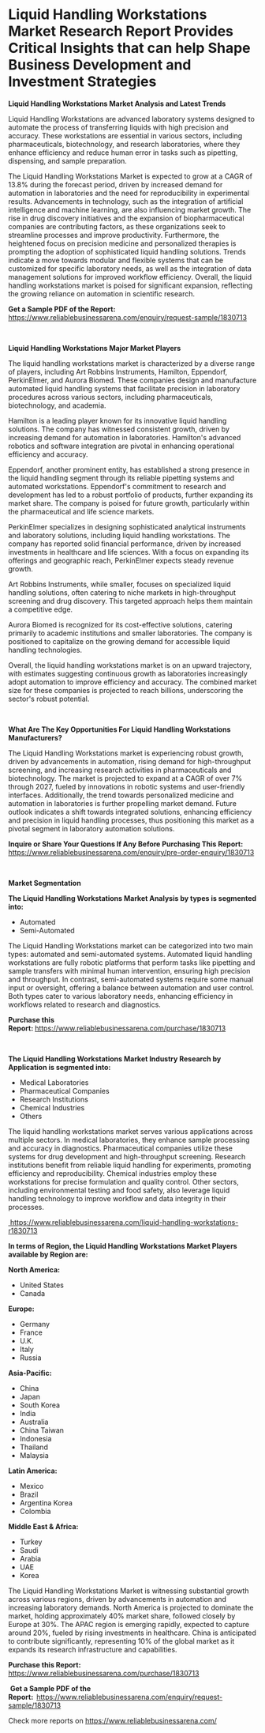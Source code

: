 <p><h1>Liquid Handling Workstations Market Research Report Provides Critical Insights that can help Shape Business Development and Investment Strategies</h1></p><p><strong>Liquid Handling Workstations Market Analysis and Latest Trends</strong></p>
<p><p>Liquid Handling Workstations are advanced laboratory systems designed to automate the process of transferring liquids with high precision and accuracy. These workstations are essential in various sectors, including pharmaceuticals, biotechnology, and research laboratories, where they enhance efficiency and reduce human error in tasks such as pipetting, dispensing, and sample preparation.</p><p>The Liquid Handling Workstations Market is expected to grow at a CAGR of 13.8% during the forecast period, driven by increased demand for automation in laboratories and the need for reproducibility in experimental results. Advancements in technology, such as the integration of artificial intelligence and machine learning, are also influencing market growth. The rise in drug discovery initiatives and the expansion of biopharmaceutical companies are contributing factors, as these organizations seek to streamline processes and improve productivity. Furthermore, the heightened focus on precision medicine and personalized therapies is prompting the adoption of sophisticated liquid handling solutions. Trends indicate a move towards modular and flexible systems that can be customized for specific laboratory needs, as well as the integration of data management solutions for improved workflow efficiency. Overall, the liquid handling workstations market is poised for significant expansion, reflecting the growing reliance on automation in scientific research.</p></p>
<p><strong>Get a Sample PDF of the Report:&nbsp;</strong> <a href="https://www.reliablebusinessarena.com/enquiry/request-sample/1830713?utm_campaign=2518&utm_medium=2&utm_source=Github&utm_content=ia&utm_term=10042025&utm_id=liquid-handling-workstations">https://www.reliablebusinessarena.com/enquiry/request-sample/1830713</a></p>
<p>&nbsp;</p>
<p><strong>Liquid Handling Workstations Major Market Players</strong></p>
<p><p>The liquid handling workstations market is characterized by a diverse range of players, including Art Robbins Instruments, Hamilton, Eppendorf, PerkinElmer, and Aurora Biomed. These companies design and manufacture automated liquid handling systems that facilitate precision in laboratory procedures across various sectors, including pharmaceuticals, biotechnology, and academia.</p><p>Hamilton is a leading player known for its innovative liquid handling solutions. The company has witnessed consistent growth, driven by increasing demand for automation in laboratories. Hamilton's advanced robotics and software integration are pivotal in enhancing operational efficiency and accuracy.</p><p>Eppendorf, another prominent entity, has established a strong presence in the liquid handling segment through its reliable pipetting systems and automated workstations. Eppendorf's commitment to research and development has led to a robust portfolio of products, further expanding its market share. The company is poised for future growth, particularly within the pharmaceutical and life science markets.</p><p>PerkinElmer specializes in designing sophisticated analytical instruments and laboratory solutions, including liquid handling workstations. The company has reported solid financial performance, driven by increased investments in healthcare and life sciences. With a focus on expanding its offerings and geographic reach, PerkinElmer expects steady revenue growth.</p><p>Art Robbins Instruments, while smaller, focuses on specialized liquid handling solutions, often catering to niche markets in high-throughput screening and drug discovery. This targeted approach helps them maintain a competitive edge.</p><p>Aurora Biomed is recognized for its cost-effective solutions, catering primarily to academic institutions and smaller laboratories. The company is positioned to capitalize on the growing demand for accessible liquid handling technologies.</p><p>Overall, the liquid handling workstations market is on an upward trajectory, with estimates suggesting continuous growth as laboratories increasingly adopt automation to improve efficiency and accuracy. The combined market size for these companies is projected to reach billions, underscoring the sector's robust potential.</p></p>
<p>&nbsp;</p>
<p><strong>What Are The Key Opportunities For Liquid Handling Workstations Manufacturers?</strong></p>
<p><p>The Liquid Handling Workstations market is experiencing robust growth, driven by advancements in automation, rising demand for high-throughput screening, and increasing research activities in pharmaceuticals and biotechnology. The market is projected to expand at a CAGR of over 7% through 2027, fueled by innovations in robotic systems and user-friendly interfaces. Additionally, the trend towards personalized medicine and automation in laboratories is further propelling market demand. Future outlook indicates a shift towards integrated solutions, enhancing efficiency and precision in liquid handling processes, thus positioning this market as a pivotal segment in laboratory automation solutions.</p></p>
<p><strong>Inquire or Share Your Questions If Any Before Purchasing This Report:</strong> <a href="https://www.reliablebusinessarena.com/enquiry/pre-order-enquiry/1830713?utm_campaign=2518&utm_medium=2&utm_source=Github&utm_content=ia&utm_term=10042025&utm_id=liquid-handling-workstations">https://www.reliablebusinessarena.com/enquiry/pre-order-enquiry/1830713</a></p>
<p>&nbsp;</p>
<p><strong>Market Segmentation</strong></p>
<p><strong>The Liquid Handling Workstations Market Analysis by types is segmented into:</strong></p>
<p><ul><li>Automated</li><li>Semi-Automated</li></ul></p>
<p><p>The Liquid Handling Workstations market can be categorized into two main types: automated and semi-automated systems. Automated liquid handling workstations are fully robotic platforms that perform tasks like pipetting and sample transfers with minimal human intervention, ensuring high precision and throughput. In contrast, semi-automated systems require some manual input or oversight, offering a balance between automation and user control. Both types cater to various laboratory needs, enhancing efficiency in workflows related to research and diagnostics.</p></p>
<p><strong>Purchase this Report:&nbsp;</strong><a href="https://www.reliablebusinessarena.com/purchase/1830713?utm_campaign=2518&utm_medium=2&utm_source=Github&utm_content=ia&utm_term=10042025&utm_id=liquid-handling-workstations">https://www.reliablebusinessarena.com/purchase/1830713</a></p>
<p>&nbsp;</p>
<p><strong>The Liquid Handling Workstations Market Industry Research by Application is segmented into:</strong></p>
<p><ul><li>Medical Laboratories</li><li>Pharmaceutical Companies</li><li>Research Institutions</li><li>Chemical Industries</li><li>Others</li></ul></p>
<p><p>The liquid handling workstations market serves various applications across multiple sectors. In medical laboratories, they enhance sample processing and accuracy in diagnostics. Pharmaceutical companies utilize these systems for drug development and high-throughput screening. Research institutions benefit from reliable liquid handling for experiments, promoting efficiency and reproducibility. Chemical industries employ these workstations for precise formulation and quality control. Other sectors, including environmental testing and food safety, also leverage liquid handling technology to improve workflow and data integrity in their processes.</p></p>
<p><a href="https://www.reliablebusinessarena.com/liquid-handling-workstations-r1830713?utm_campaign=2518&utm_medium=2&utm_source=Github&utm_content=ia&utm_term=10042025&utm_id=liquid-handling-workstations">&nbsp;https://www.reliablebusinessarena.com/liquid-handling-workstations-r1830713</a></p>
<p><strong>In terms of Region, the Liquid Handling Workstations Market Players available by Region are:</strong></p>
<p>
    <p> <strong> North America: </strong>
        <ul>
            <li>United States</li>
            <li>Canada</li>
        </ul>
        </p> 
    <p> <strong> Europe: </strong>
        <ul>
            <li>Germany</li>
            <li>France</li>
            <li>U.K.</li>
            <li>Italy</li>
            <li>Russia</li>
        </ul>
        </p> 
    <p> <strong> Asia-Pacific: </strong>
        <ul>
            <li>China</li>
            <li>Japan</li>
            <li>South Korea</li>
            <li>India</li>
            <li>Australia</li>
            <li>China Taiwan</li>
            <li>Indonesia</li>
            <li>Thailand</li>
            <li>Malaysia</li>
        </ul>
        </p> 
    <p> <strong> Latin America: </strong>
        <ul>
            <li>Mexico</li>
            <li>Brazil</li>
            <li>Argentina Korea</li>
            <li>Colombia</li>
        </ul>
        </p> 
    <p> <strong> Middle East & Africa: </strong>
        <ul>
            <li>Turkey</li>
            <li>Saudi</li>
            <li>Arabia</li>
            <li>UAE</li>
            <li>Korea</li>
        </ul>
    </p>
    </p>
<p><p>The Liquid Handling Workstations Market is witnessing substantial growth across various regions, driven by advancements in automation and increasing laboratory demands. North America is projected to dominate the market, holding approximately 40% market share, followed closely by Europe at 30%. The APAC region is emerging rapidly, expected to capture around 20%, fueled by rising investments in healthcare. China is anticipated to contribute significantly, representing 10% of the global market as it expands its research infrastructure and capabilities.</p></p>
<p><strong>Purchase this Report: </strong><a href="https://www.reliablebusinessarena.com/purchase/1830713?utm_campaign=2518&utm_medium=2&utm_source=Github&utm_content=ia&utm_term=10042025&utm_id=liquid-handling-workstations">https://www.reliablebusinessarena.com/purchase/1830713</a></p>
<p>&nbsp;<strong>Get a Sample PDF of the Report:&nbsp;&nbsp;</strong><a href="https://www.reliablebusinessarena.com/enquiry/request-sample/1830713?utm_campaign=2518&utm_medium=2&utm_source=Github&utm_content=ia&utm_term=10042025&utm_id=liquid-handling-workstations">https://www.reliablebusinessarena.com/enquiry/request-sample/1830713</a></p>
<p><strong></strong></p>
<p>Check more reports on <a href="https://www.reliablebusinessarena.com/?utm_campaign=2518&utm_medium=2&utm_source=Github&utm_content=ia&utm_term=10042025&utm_id=liquid-handling-workstations">https://www.reliablebusinessarena.com/</a></p>